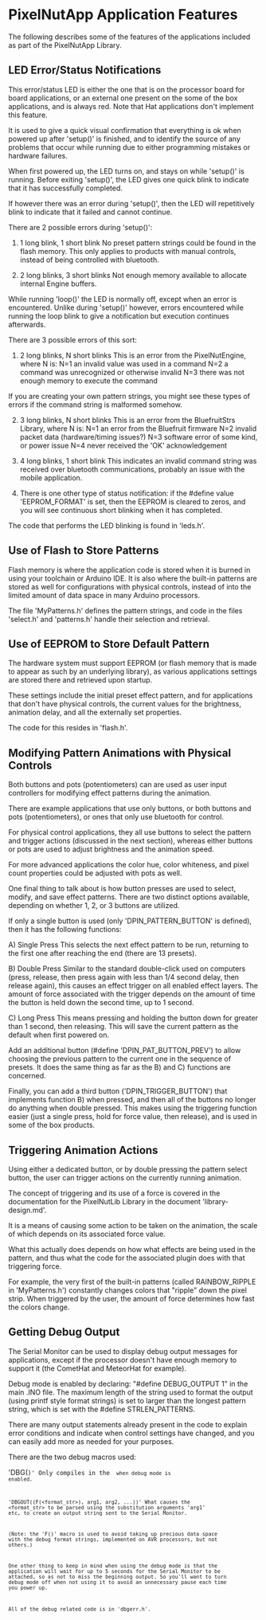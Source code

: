 PixelNutApp Application Features
===============================================================

The following describes some of the features of the applications included as part of the PixelNutApp Library.


LED Error/Status Notifications
---------------------------------------------------------------

This error/status LED is either the one that is on the processor board for board applications, or an external one present on the some of the box applications, and is always red. Note that Hat applications don't implement this feature.

It is used to give a quick visual confirmation that everything is ok when powered up after 'setup()' is finished, and to identify the source of any problems that occur while running due to either programming mistakes or hardware failures.

When first powered up, the LED turns on, and stays on while 'setup()' is running. Before exiting 'setup()', the LED gives one quick blink to indicate that it has successfully completed.

If however there was an error during 'setup()', then the LED will repetitively blink to indicate that it failed and cannot continue.

There are 2 possible errors during 'setup()':

1) 1 long blink, 1 short blink
No preset pattern strings could be found in the flash memory. This only applies to products with manual controls, instead of being controlled with bluetooth.

2) 2 long blinks, 3 short blinks
Not enough memory available to allocate internal Engine buffers.

While running 'loop()' the LED is normally off, except when an error is encountered. Unlike during 'setup()' however, errors encountered while running the loop blink to give a notification but execution continues afterwards.

There are 3 possible errors of this sort:

1) 2 long blinks, N short blinks
This is an error from the PixelNutEngine, where N is:
   N=1 an invalid value was used in a command
   N=2 a command was unrecognized or otherwise invalid
   N=3 there was not enough memory to execute the command

If you are creating your own pattern strings, you might see these types of errors if the command string is malformed somehow.

2) 3 long blinks, N short blinks
This is an error from the BluefruitStrs Library, where N is:
   N=1 an error from the Bluefruit firmware
   N=2 invalid packet data (hardware/timing issues?)
   N=3 software error of some kind, or power issue
   N=4 never received the 'OK' acknowledgement

3) 4 long blinks, 1 short blink
This indicates an invalid command string was received over bluetooth communications, probably an issue with the mobile application.

4) There is one other type of status notification: if the #define value 'EEPROM_FORMAT' is set, then the EEPROM is cleared to zeros, and you will see continuous short blinking when it has completed.

The code that performs the LED blinking is found in 'leds.h'.


Use of Flash to Store Patterns
---------------------------------------------------------------

Flash memory is where the application code is stored when it is burned in using your toolchain or Arduino IDE. It is also where the built-in patterns are stored as well for configurations with physical controls, instead of into the limited amount of data space in many Arduino processors.

The file 'MyPatterns.h' defines the pattern strings, and code in the files 'select.h' and 'patterns.h' handle their selection and retrieval.


Use of EEPROM to Store Default Pattern
---------------------------------------------------------------

The hardware system must support EEPROM (or flash memory that is made to appear as such by an underlying library), as various applications settings are stored there and retrieved upon startup.

These settings include the initial preset effect pattern, and for applications that don't have physical controls, the current values for the brightness, animation delay, and all the externally set properties.

The code for this resides in 'flash.h'.


Modifying Pattern Animations with Physical Controls
---------------------------------------------------------------

Both buttons and pots (potentiometers) can are used as user input controllers for modifying effect patterns during the animation.

There are example applications that use only buttons, or both buttons and pots (potentiometers), or ones that only use bluetooth for control.

For physical control applications, they all use buttons to select the pattern and trigger actions (discussed in the next section), whereas either buttons or pots are used to adjust brightness and the animation speed.

For more advanced applications the color hue, color whiteness, and pixel count properties could be adjusted with pots as well.

One final thing to talk about is how button presses are used to select, modify, and save effect patterns. There are two distinct options available, depending on whether 1, 2, or 3 buttons are utilized.

If only a single button is used (only 'DPIN_PATTERN_BUTTON' is defined), then it has the following functions:

A) Single Press
This selects the next effect pattern to be run, returning to the first one after reaching the end (there are 13 presets).

B) Double Press
Similar to the standard double-click used on computers (press, release, then press again with less than 1/4 second delay, then release again), this causes an effect trigger on all enabled effect layers. The amount of force associated with the trigger depends on the amount of time the button is held down the second time, up to 1 second.

C) Long Press
This means pressing and holding the button down for greater than 1 second, then releasing. This will save the current pattern as the default when first powered on.

Add an additional button (#define 'DPIN_PAT_BUTTON_PREV') to allow choosing the previous pattern to the current one in the sequence of presets. It does the same thing as far as the B) and C) functions are concerned.

Finally, you can add a third button ('DPIN_TRIGGER_BUTTON') that implements function B) when pressed, and then all of the buttons no longer do anything when double pressed. This makes using the triggering function easier (just a single press, hold for force value, then release), and is used in some of the box products.


Triggering Animation Actions
---------------------------------------------------------------

Using either a dedicated button, or by double pressing the pattern select button, the user can trigger actions on the currently running animation. 

The concept of triggering and its use of a force is covered in the documentation for the PixelNutLib Library in the document 'library-design.md'.

It is a means of causing some action to be taken on the animation, the scale of which depends on its associated force value.

What this actually does depends on how what effects are being used in the pattern, and thus what the code for the associated plugin does with that triggering force.

For example, the very first of the built-in patterns (called RAINBOW_RIPPLE in 'MyPatterns.h') constantly changes colors that "ripple" down the pixel strip. When triggered by the user, the amount of force determines how fast the colors change.


Getting Debug Output
---------------------------------------------------------------

The Serial Monitor can be used to display debug output messages for applications, except if the processor doesn't have enough memory to support it (the CometHat and MeteorHat for example).

Debug mode is enabled by declaring: "#define DEBUG_OUTPUT 1" in the main .INO file. The maximum length of the string used to format the output (using printf style format strings) is set to larger than the longest pattern string, which is set with the #define STRLEN_PATTERNS.

There are many output statements already present in the code to explain error conditions and indicate when control settings have changed, and you can easily add more as needed for your purposes.

There are the two debug macros used: 

'DBG(<code>)' 
Only compiles in the <code> when debug mode is enabled.

'DBGOUT((F(<format_str>), arg1, arg2, ...))' 
What causes the <format_str> to be parsed using the substitution arguments 'arg1' etc, to create an output string sent to the Serial Monitor.

(Note: the 'F()' macro is used to avoid taking up precious data space with the debug format strings, implemented on AVR processors, but not others.)

One other thing to keep in mind when using the debug mode is that the application will wait for up to 5 seconds for the Serial Monitor to be attached, so as not to miss the beginning output. So you'll want to turn debug mode off when not using it to avoid an unnecessary pause each time you power up.

All of the debug related code is in 'dbgerr.h'.
